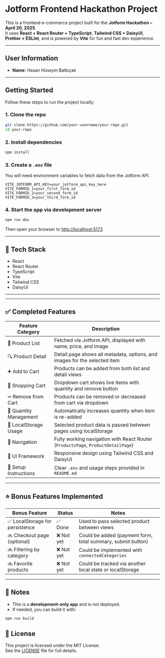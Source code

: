 # Jotform Frontend Hackathon Project

This is a frontend e-commerce project built for the **Jotform Hackathon – April 20, 2025**.  
It uses **React + React Router + TypeScript**, **Tailwind CSS + DaisyUI**, **Prettier + ESLint**, and is powered by **Vite** for fun and fast dev experience.

---

## User Information

- **Name**: Hasan Hüseyin Balbıçak

---

## Getting Started

Follow these steps to run the project locally:

### 1. Clone the repo

```bash
git clone https://github.com/your-username/your-repo.git
cd your-repo
```

### 2. Install dependencies

```bash
npm install
```

### 3. Create a `.env` file

You will need environment variables to fetch data from the Jotform API.

```env
VITE_JOTFORM_API_KEY=your_jotform_api_key_here
VITE_FORMID_1=your_first_form_id
VITE_FORMID_2=your_second_form_id
VITE_FORMID_3=your_third_form_id
```

### 4. Start the app via development server

```bash
npm run dev
```

Then open your browser to [http://localhost:5173](http://localhost:5173)

---

## 🧱 Tech Stack

- React
- React Router
- TypeScript
- Vite
- Tailwind CSS
- DaisyUI

---

---

## ✅ Completed Features

| Feature Category       | Description                                                                      |
| ---------------------- | -------------------------------------------------------------------------------- |
| 🛒 Product List        | Fetched via Jotform API, displayed with name, price, and image                   |
| 🔍 Product Detail      | Detail page shows all metadata, options, and images for the selected item        |
| ➕ Add to Cart         | Products can be added from both list and detail views                            |
| 🧺 Shopping Cart       | Dropdown cart shows live items with quantity and remove button                   |
| ➖ Remove from Cart    | Products can be removed or decreased from cart via dropdown                      |
| 🔢 Quantity Management | Automatically increases quantity when item is re-added                           |
| 💾 LocalStorage Usage  | Selected product data is passed between pages using localStorage                 |
| 🧭 Navigation          | Fully working navigation with React Router (`ProductsPage`, `ProductDetailPage`) |
| 🎨 UI Framework        | Responsive design using Tailwind CSS and DaisyUI                                 |
| 📄 Setup Instructions  | Clear `.env` and usage steps provided in `README.md`                             |

---

## ⭐ Bonus Features Implemented

| Bonus Feature                   | Status     | Notes                                                       |
| ------------------------------- | ---------- | ----------------------------------------------------------- |
| ✅ LocalStorage for persistence | ✅ Done    | Used to pass selected product between views                 |
| 🔜 Checkout page (optional)     | ❌ Not yet | Could be added (payment form, total summary, submit button) |
| 🔜 Filtering by category        | ❌ Not yet | Could be implemented with `connectedCategories`             |
| 🔜 Favorite products            | ❌ Not yet | Could be tracked via another local state or localStorage    |

---

## 📝 Notes

- This is a **development-only app** and is not deployed.
- If needed, you can build it with:

```bash
npm run build
```

## 📄 License

This project is licensed under the MIT License.  
See the [LICENSE](LICENSE) file for full details.

```

```
